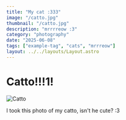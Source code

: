 ```yaml
---
title: "My cat :333"
image: "/catto.jpg"
thumbnail: "/catto.jpg"
description: "mrrrreow :3"
category: "photography"
date: "2025-06-08"
tags: ["example-tag", "cats", "mrrreow"]
layout: ../../layouts/Layout.astro
---
```


# Catto!!!1!

![Catto](/catto.jpg)

I took this photo of my catto, isn't he cute? :3